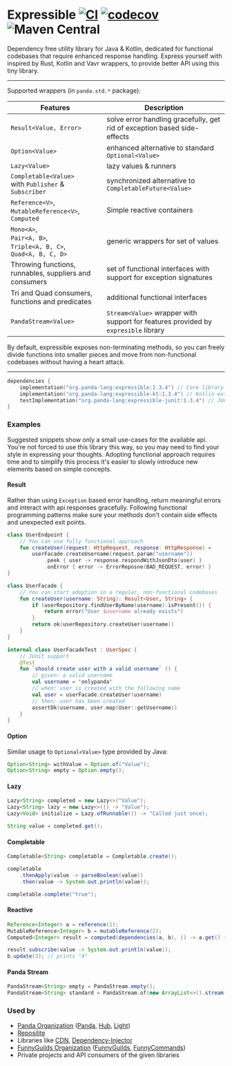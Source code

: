 # Expressible [![CI](https://github.com/panda-lang/expressible/actions/workflows/gradle.yml/badge.svg)](https://github.com/panda-lang/expressible/actions/workflows/gradle.yml) [![codecov](https://codecov.io/gh/panda-lang/expressible/branch/main/graph/badge.svg?token=LI1PAPD6NM)](https://codecov.io/gh/panda-lang/expressible) ![Maven Central](https://img.shields.io/maven-central/v/org.panda-lang/expressible)
Dependency free utility library for Java & Kotlin, dedicated for functional codebases that require enhanced response handling.
Express yourself with inspired by Rust, Kotlin and Vavr wrappers, to provide better API using this tiny library.

<hr>

Supported wrappers (in `panda.std.*` package):

| Features                                                                   | Description                                                                        |
|----------------------------------------------------------------------------|------------------------------------------------------------------------------------|
| `Result<Value, Error>`                                                     | solve error handling gracefully, get rid of exception based side-effects           |
| `Option<Value>`                                                            | enhanced alternative to standard `Optional<Value>`                                 |
| `Lazy<Value>`                                                              | lazy values & runners                                                              |
| `Completable<Value>` <br>with `Publisher` & `Subscriber`                   | synchronized alternative to `CompletableFuture<Value>`                             |
| `Reference<V>`, <br>`MutableReference<V>`, <br>`Computed`                  | Simple reactive containers                                                         |
| `Mono<A>`, <br>`Pair<A, B>`, <br>`Triple<A, B, C>`, <br>`Quad<A, B, C, D>` | generic wrappers for set of values                                                 |
| Throwing functions, runnables, suppliers and consumers                     | set of functional interfaces with support for exception signatures                 |
| Tri and Quad consumers, functions and predicates                           | additional functional interfaces                                                   |
| `PandaStream<Value>`                                                       | `Stream<Value>` wrapper with support for features provided by `expresible` library |

By default, expressible exposes non-terminating methods, 
so you can freely divide functions into smaller pieces and move from non-functional codebases without having a heart attack.

<hr>

```kotlin
dependencies {
    implementation("org.panda-lang:expressible:1.3.4") // Core library
    implementation("org.panda-lang:expressible-kt:1.3.4") // Kotlin extensions
    testImplementation("org.panda-lang:expressible-junit:1.3.4") // JUnit extensions
}
```

### Examples
Suggested snippets show only a small use-cases for the available api. 
You're not forced to use this library this way, so you may need to find your style in expressing your thoughts.
Adopting functional approach requires time and to simplify this process it's easier to slowly introduce new elements based on simple concepts.

#### Result

Rather than using `Exception` based error handling, return meaningful errors and interact with api responses gracefully.
Following functional programming patterns make sure your methods don't contain side effects and unexpected exit points. 

```kotlin
class UserEndpoint {
    // You can use fully functional approach
    fun createUser(request: HttpRequest, response: HttpResponse) =
        userFacade.createUsername(request.param("username"))
            .peek { user -> response.respondWithJsonDto(user) }
            .onError { error -> ErrorReposne(BAD_REQUEST, error) }
}

class UserFacade {
    // You can start adoption in a regular, non-functional codebases
    fun createUser(username: String): Result<User, String> {
        if (userRepository.findUserByName(username).isPresent()) {
            return error("User $username already exists")
        }
        return ok(userRepository.createUser(username))
    }
}

internal class UserFacadeTest : UserSpec {
    // JUnit support
    @Test
    fun `should create user with a valid username` () {
        // given: a valid username
        val username = 'onlypanda'
        // when: user is created with the following name
        val user = userFacade.createUser(username)
        // then: user has been created
        assertOk(username, user.map(User::getUsername))
    }
} 
```

#### Option
Similar usage to `Optional<Value>` type provided by Java:

```java
Option<String> withValue = Option.of("Value");
Option<String> empty = Option.empty();
```

#### Lazy

```java
Lazy<String> completed = new Lazy<>("Value");
Lazy<String> lazy = new Lazy<>(() -> "Value");
Lazy<Void> initialize = Lazy.ofRunnable(() -> "Called just once);

String value = completed.get();
```

#### Completable

```java
Completable<String> completable = Completable.create();

completable
    .thenApply(value -> parseBoolean(value))
    .then(value -> System.out.println(value));

completable.complete("true");
```

#### Reactive

```java
Reference<Integer> a = reference(1);
MutableReference<Integer> b = mutableReference(2);
Computed<Integer> result = computed(dependencies(a, b), () -> a.get() + b.get());

result.subscribe(value -> System.out.println(value));
b.update(3); // prints "4"
```

#### Panda Stream

```java
PandaStream<String> empty = PandaStream.empty();
PandaStream<String> standard = PandaStream.of(new ArrayList<>().stream());
```

### Used by

* [Panda Organization](https://github.com/panda-lang) ([Panda](https://github.com/panda-lang/panda), [Hub](https://github.com/panda-lang/hub), [Light](https://github.com/panda-lang))
* [Reposilite](https://github.com/dzikoysk/reposilite)
* Libraries like [CDN](https://github.com/dzikoysk/cdn), [Dependency-Injector](https://github.com/dzikoysk/dependency-injector)
* [FunnyGuilds Organization](https://github.com/FunnyGuilds) ([FunnyGuilds](https://github.com/FunnyGuilds/FunnyGuilds), [FunnyCommands](https://github.com/FunnyGuilds/FunnyCommands))
* Private projects and API consumers of the given libraries

